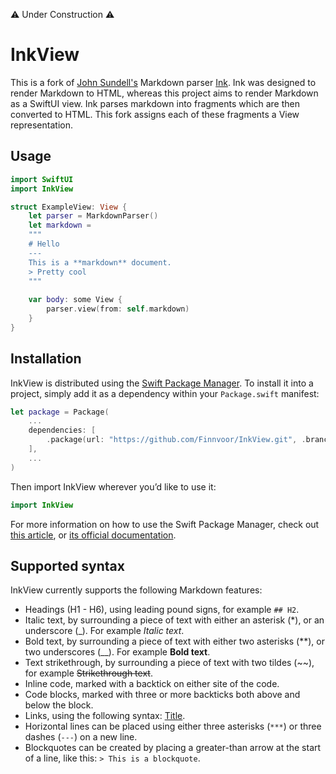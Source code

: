 :warning: Under Construction :warning:

# InkView
This is a fork of [John Sundell's](https://twitter.com/johnsundell) Markdown parser [Ink](https://github.com/JohnSundell/Ink).  Ink was designed to render Markdown to HTML, whereas this project aims to render Markdown as a SwiftUI view.  Ink parses markdown into fragments which are then converted to HTML.  This fork assigns each of these fragments a View representation.

## Usage
```swift
import SwiftUI
import InkView

struct ExampleView: View {
    let parser = MarkdownParser()
    let markdown =
    """
    # Hello
    ---
    This is a **markdown** document.
    > Pretty cool
    """
    
    var body: some View {
        parser.view(from: self.markdown)
    }
}
```

## Installation

InkView is distributed using the [Swift Package Manager](https://swift.org/package-manager). To install it into a project, simply add it as a dependency within your `Package.swift` manifest:

```swift
let package = Package(
    ...
    dependencies: [
        .package(url: "https://github.com/Finnvoor/InkView.git", .branch("master"))
    ],
    ...
)
```

Then import InkView wherever you’d like to use it:

```swift
import InkView
```

For more information on how to use the Swift Package Manager, check out [this article](https://www.swiftbysundell.com/articles/managing-dependencies-using-the-swift-package-manager), or [its official documentation](https://github.com/apple/swift-package-manager/tree/master/Documentation).

## Supported syntax
InkView currently supports the following Markdown features:

- Headings (H1 - H6), using leading pound signs, for example `## H2`.
- Italic text, by surrounding a piece of text with either an asterisk (*), or an underscore (_). For example *Italic text*.
- Bold text, by surrounding a piece of text with either two asterisks (**), or two underscores (__). For example **Bold text**.
- Text strikethrough, by surrounding a piece of text with two tildes (~~), for example ~~Strikethrough text~~.
- Inline code, marked with a backtick on either site of the code.
- Code blocks, marked with three or more backticks both above and below the block.
- Links, using the following syntax: [Title](url).
- Horizontal lines can be placed using either three asterisks (`***`) or three dashes (`---`) on a new line.
- Blockquotes can be created by placing a greater-than arrow at the start of a line, like this: `> This is a blockquote`.

